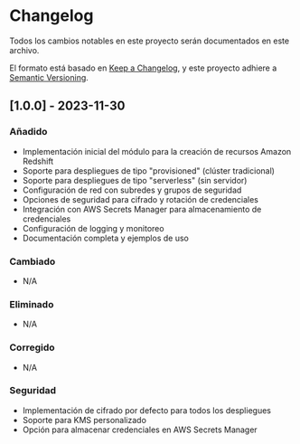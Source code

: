 # Changelog

Todos los cambios notables en este proyecto serán documentados en este archivo.

El formato está basado en [Keep a Changelog](https://keepachangelog.com/en/1.0.0/),
y este proyecto adhiere a [Semantic Versioning](https://semver.org/spec/v2.0.0.html).

## [1.0.0] - 2023-11-30

### Añadido
- Implementación inicial del módulo para la creación de recursos Amazon Redshift
- Soporte para despliegues de tipo "provisioned" (clúster tradicional)
- Soporte para despliegues de tipo "serverless" (sin servidor)
- Configuración de red con subredes y grupos de seguridad
- Opciones de seguridad para cifrado y rotación de credenciales
- Integración con AWS Secrets Manager para almacenamiento de credenciales
- Configuración de logging y monitoreo
- Documentación completa y ejemplos de uso

### Cambiado
- N/A

### Eliminado
- N/A

### Corregido
- N/A

### Seguridad
- Implementación de cifrado por defecto para todos los despliegues
- Soporte para KMS personalizado
- Opción para almacenar credenciales en AWS Secrets Manager